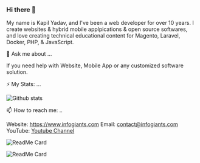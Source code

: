 ### Hi there 👋

My name is Kapil Yadav, and I've been a web developer for over 10 years. I create websites & hybrid mobile applpications & open source softwares, and love creating technical educational content for Magento, Laravel, Docker, PHP, & JavaScript.

💬 Ask me about ...

If you need help with Website, Mobile App or any customized software solution.

⚡ My Stats: ...

![Github stats](https://github-readme-stats.vercel.app/api?username=lpkapil)

📫 How to reach me: ..

Website: https://www.infogiants.com
Email: <a href="mailto:contact@infogiants.com" rel="nofollow">contact@infogiants.com</a>
YouTube: <a href="https://www.youtube.com/channel/UCrsObKfBBek_-h6ATc3nWxQ" rel="nofollow">Youtube Channel</a>

<!--
**lpkapil/lpkapil** is a ✨ _special_ ✨ repository because its `README.md` (this file) appears on your GitHub profile.

Here are some ideas to get you started:

- 🔭 I’m currently working on ...
- 🌱 I’m currently learning ...
- 👯 I’m looking to collaborate on ...
- 🤔 I’m looking for help with ...
- 💬 Ask me about ...
- 📫 How to reach me: ...
- 😄 Pronouns: ...
- ⚡ Fun fact: ...
-->

![ReadMe Card](https://github-readme-stats.vercel.app/api/pin/?username=lpkapil&repo=storemanager)

![ReadMe Card](https://github-readme-stats.vercel.app/api/pin/?username=lpkapil&repo=projectmanager)
